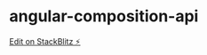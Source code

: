 # angular-composition-api

[Edit on StackBlitz ⚡️](https://stackblitz.com/edit/stackblitz-starters-ab3sb9)